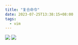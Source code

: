 ```yaml
---
title: "复合命令"
date: 2023-07-25T13:38:15+08:00
tags:
  - vim
---
```


![](https://res.weread.qq.com/wrepub/epub_729213_24)
![](https://res.weread.qq.com/wrepub/epub_729213_25)
